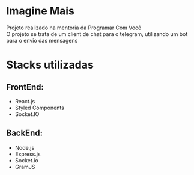 # Imagine Mais 
Projeto realizado na mentoria da Programar Com Você <br>
O projeto se trata de um client de chat para o telegram, utilizando um bot para o envio das mensagens 
# Stacks utilizadas
## FrontEnd:

 - React.js
 - Styled Components
 - Socket.IO
 
 ## BackEnd:
 - Node.js
 - Express.js
 - Socket.io
 - GramJS

